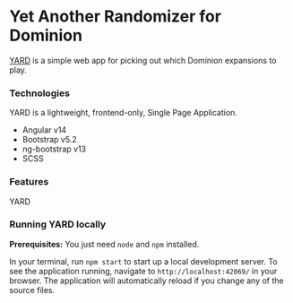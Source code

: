 # Yet Another Randomizer for Dominion
[YARD](https://dominion.sparkly.studio/) is a simple web app for picking out which Dominion expansions to play.

### Technologies
YARD is a lightweight, frontend-only, Single Page Application.
- Angular v14
- Bootstrap v5.2
- ng-bootstrap v13
- SCSS

### Features
YARD

### Running YARD locally
**Prerequisites:** You just need `node` and `npm` installed.

In your terminal, run `npm start` to start up a local development server.
To see the application running, navigate to `http://localhost:42069/` in your browser.
The application will automatically reload if you change any of the source files.
